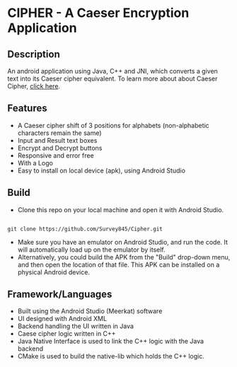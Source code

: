 # CIPHER - A Caeser Encryption Application

## Description
An android application using Java, C++ and JNI, which converts a given text into its Caeser cipher equivalent. To learn more about about Caeser Cipher, [click here](https://www.geeksforgeeks.org/caesar-cipher-in-cryptography/).

## Features
- A Caeser cipher shift of 3 positions for alphabets (non-alphabetic characters remain the same)
- Input and Result text boxes
- Encrypt and Decrypt buttons
- Responsive and error free
- With a Logo
- Easy to install on local device (apk), using Android Studio

## Build
- Clone this repo on your local machine and open it with Android Studio.
```

git clone https://github.com/Survey845/Cipher.git

```
- Make sure you have an emulator on Android Studio, and run the code. It will automatically load up on the emulator by itself.
- Alternatively, you could build the APK from the "Build" drop-down menu, and then open the location of that file. This APK can be installed on a physical Android device.

## Framework/Languages
- Built using the Android Studio (Meerkat) software
- UI designed with Android XML
- Backend handling the UI written in Java
- Caese cipher logic written in C++
- Java Native Interface is used to link the C++ logic with the Java backend
- CMake is used to build the native-lib which holds the C++ logic.
